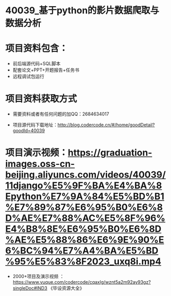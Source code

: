  #  40039_基于python的影片数据爬取与数据分析
 
 #  项目资料包含：
 *  前后端源代码+SQL脚本
 *  配套论文+PPT+开题报告+任务书
 *  远程调试包运行

 #  项目资料获取方式
 *  需要资料或者有任何问题的加QQ：2684634017

 *  项目源代码下载地址：http://blog.codercode.cn/#/home/goodDetail?goodId=40039
   
 #  项目演示视频：https://graduation-images.oss-cn-beijing.aliyuncs.com/videos/40039/11django%E5%9F%BA%E4%BA%8Epython%E7%9A%84%E5%BD%B1%E7%89%87%E6%95%B0%E6%8D%AE%E7%88%AC%E5%8F%96%E4%B8%8E%E6%95%B0%E6%8D%AE%E5%88%86%E6%9E%90%E6%BC%94%E7%A4%BA%E5%BD%95%E5%83%8F2023_uxq8i.mp4
          
 *  2000+项目及演示视频 ：https://www.yuque.com/codercode/cqaxlg/wznt5a2m92ay93gz?singleDoc#lND3 《毕设资源大全》
   
